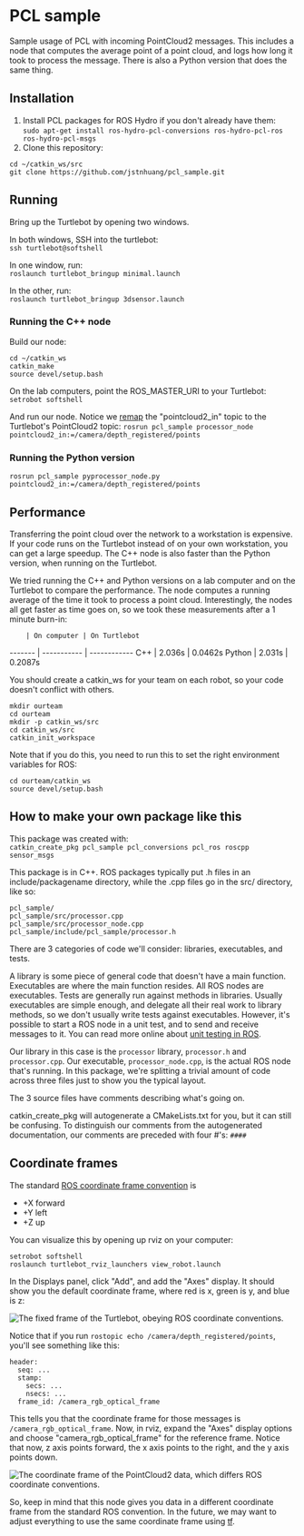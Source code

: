# PCL sample
Sample usage of PCL with incoming PointCloud2 messages. This includes a node that computes the average point of a point cloud, and logs how long it took to process the message. There is also a Python version that does the same thing.

## Installation
1. Install PCL packages for ROS Hydro if you don't already have them:<br />
  `sudo apt-get install ros-hydro-pcl-conversions ros-hydro-pcl-ros ros-hydro-pcl-msgs`
2. Clone this repository:
```
cd ~/catkin_ws/src
git clone https://github.com/jstnhuang/pcl_sample.git
```

## Running

Bring up the Turtlebot by opening two windows.

In both windows, SSH into the turtlebot:<br />
```ssh turtlebot@softshell```

In one window, run:<br />
```roslaunch turtlebot_bringup minimal.launch```

In the other, run:<br />
```roslaunch turtlebot_bringup 3dsensor.launch```

### Running the C++ node
Build our node:
```
cd ~/catkin_ws
catkin_make
source devel/setup.bash
```

On the lab computers, point the ROS_MASTER_URI to your Turtlebot:<br />
`setrobot softshell`

And run our node. Notice we [remap](http://wiki.ros.org/Remapping%20Arguments) the "pointcloud2_in" topic to the Turtlebot's PointCloud2 topic:
`rosrun pcl_sample processor_node pointcloud2_in:=/camera/depth_registered/points`

### Running the Python version
`rosrun pcl_sample pyprocessor_node.py pointcloud2_in:=/camera/depth_registered/points`

## Performance
Transferring the point cloud over the network to a workstation is expensive. If your code runs on the Turtlebot instead of on your own workstation, you can get a large speedup. The C++ node is also faster than the Python version, when running on the Turtlebot.

We tried running the C++ and Python versions on a lab computer and on the Turtlebot to compare the performance. The node computes a running average of the time it took to process a point cloud. Interestingly, the nodes all get faster as time goes on, so we took these measurements after a 1 minute burn-in:

        | On computer | On Turtlebot
------- | ----------- | ------------
C++     | 2.036s      | 0.0462s
Python  | 2.031s      | 0.2087s

You should create a catkin_ws for your team on each robot, so your code doesn't conflict with others.
```
mkdir ourteam
cd ourteam
mkdir -p catkin_ws/src
cd catkin_ws/src
catkin_init_workspace
```

Note that if you do this, you need to run this to set the right environment variables for ROS:
```
cd ourteam/catkin_ws
source devel/setup.bash
```

## How to make your own package like this
This package was created with:<br />
`catkin_create_pkg pcl_sample pcl_conversions pcl_ros roscpp sensor_msgs`

This package is in C++. ROS packages typically put .h files in an include/packagename directory, while the .cpp files go in the src/ directory, like so:
```
pcl_sample/
pcl_sample/src/processor.cpp
pcl_sample/src/processor_node.cpp
pcl_sample/include/pcl_sample/processor.h
```

There are 3 categories of code we'll consider: libraries, executables, and tests.

A library is some piece of general code that doesn't have a main function. Executables are where the main function resides. All ROS nodes are executables. Tests are generally run against methods in libraries. Usually executables are simple enough, and delegate all their real work to library methods, so we don't usually write tests against executables. However, it's possible to start a ROS node in a unit test, and to send and receive messages to it. You can read more online about [unit testing in ROS](http://wiki.ros.org/UnitTesting).

Our library in this case is the `processor` library, `processor.h` and `processor.cpp`. Our executable, `processor_node.cpp`, is the actual ROS node that's running. In this package, we're splitting a trivial amount of code across three files just to show you the typical layout.

The 3 source files have comments describing what's going on.

catkin_create_pkg will autogenerate a CMakeLists.txt for you, but it can still be confusing. To distinguish our comments from the autogenerated documentation, our comments are preceded with four #'s: `####`

## Coordinate frames
The standard [ROS coordinate frame convention](http://wiki.ros.org/geometry/CoordinateFrameConventions) is
* +X forward
* +Y left
* +Z up

You can visualize this by opening up rviz on your computer:

```
setrobot softshell
roslaunch turtlebot_rviz_launchers view_robot.launch
```

In the Displays panel, click "Add", and add the "Axes" display. It should show you the default coordinate frame, where red is x, green is y, and blue is z:

![The fixed frame of the Turtlebot, obeying ROS coordinate conventions.](https://sites.google.com/site/cse481au14/labs/base_footprint.png "The fixed frame of the Turtlebot, obeying ROS coordinate conventions.")

Notice that if you run `rostopic echo /camera/depth_registered/points`, you'll see something like this:
```
header: 
  seq: ...
  stamp: 
    secs: ...
    nsecs: ...
  frame_id: /camera_rgb_optical_frame
```

This tells you that the coordinate frame for those messages is `/camera_rgb_optical_frame`. Now, in rviz, expand the "Axes" display options and choose "camera_rgb_optical_frame" for the reference frame. Notice that now, z axis points forward, the x axis points to the right, and the y axis points down.

![The coordinate frame of the PointCloud2 data, which differs ROS coordinate conventions.](https://sites.google.com/site/cse481au14/labs/camera_rgb_optical_frame.png "The coordinate frame of the PointCloud2 data, which differs ROS coordinate conventions.")

So, keep in mind that this node gives you data in a different coordinate frame from the standard ROS convention. In the future, we may want to adjust everything to use the same coordinate frame using [tf](http://wiki.ros.org/tf).
